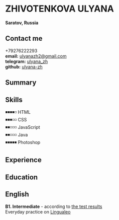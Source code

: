 # ZHIVOTENKOVA ULYANA #    
**Saratov, Russia**

## Contact me ##    
+79276222293  
**email:** ulyanazh2@gmail.com  
**telegram:** [ulyana_zh](http://t.me/ulyana_zh "write me")  
**github:** [ulyana-zh](https://github.com/ulyana-zh "new on github")  

## Summary ##  

## Skills ##  
◾◾◾◾◽ HTML   
◾◾◾◽◽ CSS   
◾◾◽◽◽ JavaScript  
◾◾◽◽◽ Java  
◾◾◾◾◾ Photoshop  

## Experience ##  

## Education ##  

## English ##  
**B1. Intermediate** - according to [the test results](https://drive.google.com/file/d/19jEAjWhgQr_ow68uP_IenIXKt14mDuda/view?usp=sharing "Streamline language school")  
Everyday practice on [Lingualeo](https://lingualeo.com/en "Lingualeo.com")  
